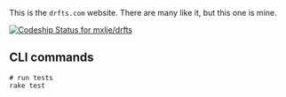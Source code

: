 This is the `drfts.com` website.
There are many like it, but this one is mine.

[ ![Codeship Status for mxlje/drfts](https://codeship.io/projects/1a6e7e50-218f-0132-a891-22cde3786202/status)](https://codeship.io/projects/36296)

## CLI commands

```
# run tests
rake test
```